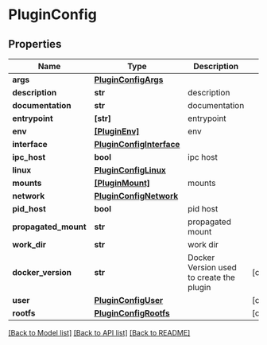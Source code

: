 # PluginConfig

## Properties
Name | Type | Description | Notes
------------ | ------------- | ------------- | -------------
**args** | [**PluginConfigArgs**](PluginConfigArgs.md) |  | 
**description** | **str** | description | 
**documentation** | **str** | documentation | 
**entrypoint** | **[str]** | entrypoint | 
**env** | [**[PluginEnv]**](PluginEnv.md) | env | 
**interface** | [**PluginConfigInterface**](PluginConfigInterface.md) |  | 
**ipc_host** | **bool** | ipc host | 
**linux** | [**PluginConfigLinux**](PluginConfigLinux.md) |  | 
**mounts** | [**[PluginMount]**](PluginMount.md) | mounts | 
**network** | [**PluginConfigNetwork**](PluginConfigNetwork.md) |  | 
**pid_host** | **bool** | pid host | 
**propagated_mount** | **str** | propagated mount | 
**work_dir** | **str** | work dir | 
**docker_version** | **str** | Docker Version used to create the plugin | [optional] 
**user** | [**PluginConfigUser**](PluginConfigUser.md) |  | [optional] 
**rootfs** | [**PluginConfigRootfs**](PluginConfigRootfs.md) |  | [optional] 

[[Back to Model list]](../README.md#documentation-for-models) [[Back to API list]](../README.md#documentation-for-api-endpoints) [[Back to README]](../README.md)


